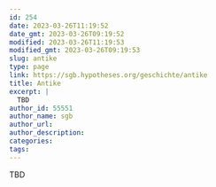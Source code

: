 ```yaml
---
id: 254
date: 2023-03-26T11:19:52
date_gmt: 2023-03-26T09:19:52
modified: 2023-03-26T11:19:53
modified_gmt: 2023-03-26T09:19:53
slug: antike
type: page
link: https://sgb.hypotheses.org/geschichte/antike
title: Antike
excerpt: |
  TBD
author_id: 55551
author_name: sgb
author_url:
author_description:
categories:
tags:
---
```


TBD
